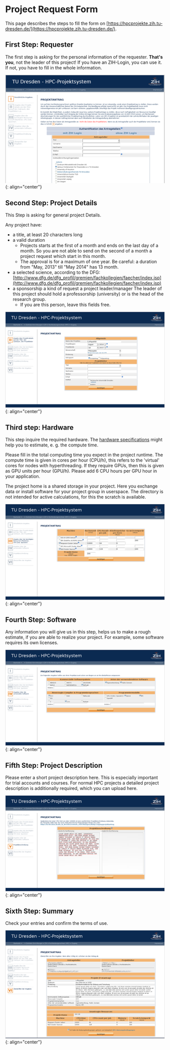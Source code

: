 # Project Request Form

This page describes the steps to fill the form on
[https://hpcprojekte.zih.tu-dresden.de/](https://hpcprojekte.zih.tu-dresden.de/).

## First Step: Requester

The first step is asking for the personal information of the requester.
**That's you**, not the leader of this project!
If you have an ZIH-Login, you can use it.
If not, you have to fill in the whole information.

![Picture 1: Login Screen](misc/request_step1_b.png "Login Screen")
{: align="center"}

## Second Step: Project Details

This Step is asking for general project Details.

Any project have:

* a title, at least 20 characters long
* a valid duration
    * Projects starts at the first of a month and ends on the last day of a month. So you are not
      able to send on the second of a month a project request which start in this month.
    * The approval is for a maximum of one year. Be careful: a duration from "May, 2013" till
      "May 2014" has 13 month.
* a selected science, according to the DFG:
  [http://www.dfg.de/dfg_profil/gremien/fachkollegien/faecher/index.jsp](http://www.dfg.de/dfg_profil/gremien/fachkollegien/faecher/index.jsp)
* a sponsorship a kind of request a project leader/manager The leader of this project should hold a
  professorship (university) or is the head of the research group.
    * If you are this person, leave this fields free.

![Picture 2: Project Details][1]
{: align="center"}

## Third step: Hardware

This step inquire the required hardware. The
[hardware specifications](../jobs_and_resources/hardware_overview.md) might help you to estimate,
e. g. the compute time.

Please fill in the total computing time you expect in the project runtime. The compute time is
given in cores per hour (CPU/h), this refers to the 'virtual' cores for nodes with hyperthreading.
If they require GPUs, then this is given as GPU units per hour (GPU/h). Please add 6 CPU hours per
GPU hour in your application.

The project home is a shared storage in your project. Here you exchange data or install software
for your project group in userspace. The directory is not intended for active calculations, for this
the scratch is available.

![Picture 3: Hardware](misc/request_step3_machines.png "Hardware")
{: align="center"}

## Fourth Step: Software

Any information you will give us in this step, helps us to make a rough estimate, if you are able
to realize your project. For example, some software requires its own licenses.

![Picture 4: Software](misc/request_step4_software.png "Software")
{: align="center"}

## Fifth Step: Project Description

Please enter a short project description here. This is especially important for trial accounts and
courses. For normal HPC projects a detailed project description is additionally required, which you
can upload here.

![Picture 5: Project Description][2]
{: align="center"}

## Sixth Step: Summary

Check your entries and confirm the terms of use.

![Picture 6: Summary](misc/request_step6.png "Summary")
{: align="center"}

[1]: misc/request_step2_details.png "Project Details"
[2]: misc/request_step5_description.png "Project Description"
